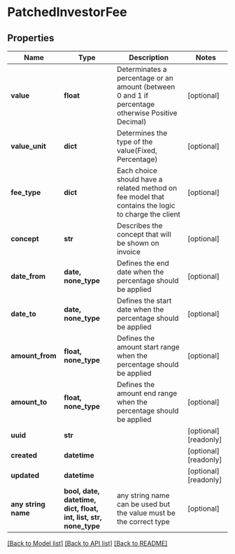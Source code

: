 # PatchedInvestorFee


## Properties
Name | Type | Description | Notes
------------ | ------------- | ------------- | -------------
**value** | **float** | Determinates a percentage or an amount (between 0 and 1 if percentage otherwise Positive Decimal) | [optional] 
**value_unit** | **dict** | Determines the type of the value(Fixed, Percentage) | [optional] 
**fee_type** | **dict** | Each choice should have a related method on fee model that contains the logic to charge the client | [optional] 
**concept** | **str** | Describes the concept that will be shown on invoice | [optional] 
**date_from** | **date, none_type** | Defines the end date when the percentage should be applied | [optional] 
**date_to** | **date, none_type** | Defines the start date when the percentage should be applied | [optional] 
**amount_from** | **float, none_type** | Defines the amount start range when the percentage should be applied | [optional] 
**amount_to** | **float, none_type** | Defines the amount end range when the percentage should be applied | [optional] 
**uuid** | **str** |  | [optional] [readonly] 
**created** | **datetime** |  | [optional] [readonly] 
**updated** | **datetime** |  | [optional] [readonly] 
**any string name** | **bool, date, datetime, dict, float, int, list, str, none_type** | any string name can be used but the value must be the correct type | [optional]

[[Back to Model list]](../README.md#documentation-for-models) [[Back to API list]](../README.md#documentation-for-api-endpoints) [[Back to README]](../README.md)


